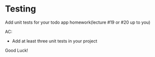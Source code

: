 # Testing

Add unit tests for your todo app homework(lecture #19 or #20 up to you)

AC:

- Add at least three unit tests in your project

Good Luck!
